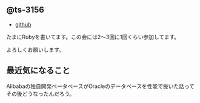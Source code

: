 ## @ts-3156

- [github](https://github.com/ts-3156)

たまにRubyを書いてます。この会には2〜3回に1回くらい参加してます。

よろしくお願いします。

## 最近気になること

Alibabaの独自開発ベータベースがOracleのデータベースを性能で抜いた話ってその後どうなったんだろう。

